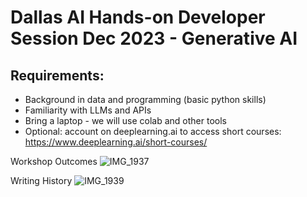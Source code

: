 # Dallas AI Hands-on Developer Session Dec 2023 - Generative AI

## Requirements:

 - Background in data and programming (basic python skills) <br>
 - Familiarity with LLMs and APIs <br>
 - Bring a laptop - we will use colab and other tools <br>
 - Optional: account on deeplearning.ai to access short courses: https://www.deeplearning.ai/short-courses/ <br>

Workshop Outcomes
 ![IMG_1937](https://github.com/XINEXPORT/llm-workshop/assets/40744735/9b504fca-d806-4da8-acb0-53eb931b035f)

Writing History
![IMG_1939](https://github.com/XINEXPORT/llm-workshop/assets/40744735/230ee516-57a1-424f-b2ec-39b430ef1274)

